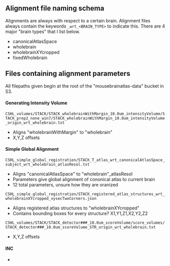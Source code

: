 ## Alignment file naming schema

Alignments are always with respect to a certain brain. Alignment files always contain the keywords `_wrt_<BRAIN_TYPE>` to indicate this. There are 4 major "brain types" that I list below.
  - canonicalAtlasSpace
  - wholebrain
  - wholebrainXYcropped
  - fixedWholebrain

## Files containing alignment parameters

All filepaths given begin at the root of the "mousebrainatlas-data" bucket in S3.

#### Generating Intensity Volume

`CSHL_volumes/STACK/STACK_wholebrainWithMargin_10.0um_intensityVolume/STACK_prep2_none_win7/STACK_wholebrainWithMargin_10.0um_intensityVolume_origin_wrt_wholebrain.txt`
  - Aligns "wholebrainWithMargin" to "wholebrain"
  - X,Y,Z offsets
  
#### Simple Global Alignment
  
`CSHL_simple_global_registration/STACK_T_atlas_wrt_canonicalAtlasSpace_subject_wrt_wholebrain_atlasResol.txt`
  - Aligns "canonicalAtlasSpace" to "wholebrain"_atlasResol
  - Parameters give global alignment of cononical atlas to current brain
  - 12 total parameters, unsure how they are oranized

`CSHL_simple_global_registration/STACK_registered_atlas_structures_wrt_wholebrainXYcropped_xysecTwoCorners.json`
  - Aligns registered atlas structures to "wholebrainXYcropped"
  - Contains bounding boxes for every structure? X1,Y1,Z1,X2,Y2,Z2
  
`CSHL_volumes/STACK/STACK_detector###_10.0um_scoreVolume/score_volumes/STACK_detector###_10.0um_scoreVolume_STR_origin_wrt_wholebrain.txt`
  - X,Y,Z offsets

#### INC
  - 
